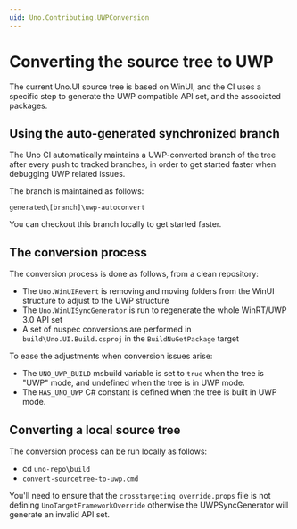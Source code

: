 ```yaml
---
uid: Uno.Contributing.UWPConversion
---
```


# Converting the source tree to UWP

The current Uno.UI source tree is based on WinUI, and the CI uses a specific step to generate the UWP compatible API set, and the associated packages.

## Using the auto-generated synchronized branch

The Uno CI automatically maintains a UWP-converted branch of the tree after every push to tracked branches, in order to get started faster when debugging UWP related issues.

The branch is maintained as follows:

```
generated\[branch]\uwp-autoconvert
```

You can checkout this branch locally to get started faster.

## The conversion process

The conversion process is done as follows, from a clean repository:

- The `Uno.WinUIRevert` is removing and moving folders from the WinUI structure to adjust to the UWP structure
- The `Uno.WinUISyncGenerator` is run to regenerate the whole WinRT/UWP 3.0 API set
- A set of nuspec conversions are performed in `build\Uno.UI.Build.csproj` in the `BuildNuGetPackage` target

To ease the adjustments when conversion issues arise:

- The `UNO_UWP_BUILD` msbuild variable is set to `true` when the tree is "UWP" mode, and undefined when the tree is in UWP mode.
- The `HAS_UNO_UWP` C# constant is defined when the tree is built in UWP mode.

## Converting a local source tree

The conversion process can be run locally as follows:

- cd `uno-repo\build`
- `convert-sourcetree-to-uwp.cmd`

You'll need to ensure that the `crosstargeting_override.props` file is not defining `UnoTargetFrameworkOverride` otherwise the UWPSyncGenerator will generate an invalid API set.
